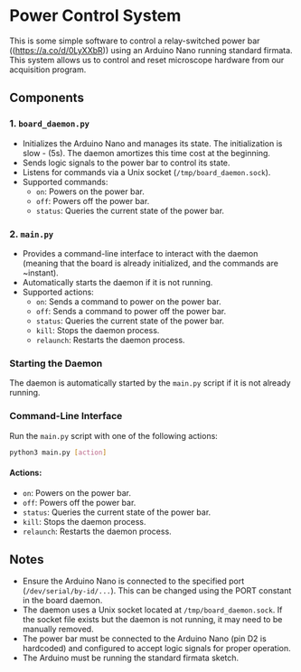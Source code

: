 # Power Control System

This is some simple software to control a relay-switched power bar ((https://a.co/d/0LyXXbR)) using an Arduino Nano running standard firmata.
This system allows us to control and reset microscope hardware from our acquisition program.

## Components

### 1. `board_daemon.py`
- Initializes the Arduino Nano and manages its state. The initialization is slow - (5s). The daemon amortizes this time cost at the beginning.
- Sends logic signals to the power bar to control its state.
- Listens for commands via a Unix socket (`/tmp/board_daemon.sock`).
- Supported commands:
  - `on`: Powers on the power bar.
  - `off`: Powers off the power bar.
  - `status`: Queries the current state of the power bar.

### 2. `main.py`
- Provides a command-line interface to interact with the daemon (meaning that the board is already initialized, and the commands are ~instant).
- Automatically starts the daemon if it is not running.
- Supported actions:
  - `on`: Sends a command to power on the power bar.
  - `off`: Sends a command to power off the power bar.
  - `status`: Queries the current state of the power bar.
  - `kill`: Stops the daemon process.
  - `relaunch`: Restarts the daemon process.

### Starting the Daemon
The daemon is automatically started by the `main.py` script if it is not already running.

### Command-Line Interface
Run the `main.py` script with one of the following actions:

```bash
python3 main.py [action]
```

#### Actions:
- `on`: Powers on the power bar.
- `off`: Powers off the power bar.
- `status`: Queries the current state of the power bar.
- `kill`: Stops the daemon process.
- `relaunch`: Restarts the daemon process.

## Notes
- Ensure the Arduino Nano is connected to the specified port (`/dev/serial/by-id/...`). This can be changed using the PORT constant in the board daemon.
- The daemon uses a Unix socket located at `/tmp/board_daemon.sock`. If the socket file exists but the daemon is not running, it may need to be manually removed.
- The power bar must be connected to the Arduino Nano (pin D2 is hardcoded) and configured to accept logic signals for proper operation.
- The Arduino must be running the standard firmata sketch.